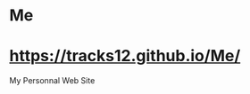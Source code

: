 # Me
# <a target="_blank" href="https://tracks12.github.io/Me/">https://tracks12.github.io/Me/</a>
My Personnal Web Site
